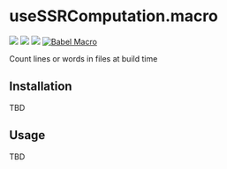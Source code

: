 # useSSRComputation.macro

[![](https://github.com/Popmenu/use-ssr-computation.macro/workflows/CI/badge.svg)](https://github.com/Popmenu/use-ssr-computation.macro/actions?query=workflow%3ACI)
[![](https://img.shields.io/npm/v/useSSRComputation.macro?style=flat-square)](https://www.npmjs.com/package/useSSRComputation.macro)
[![](https://img.shields.io/github/license/Popmenu/useSSRComputation.macro?style=flat-square&color=brightgreen)](https://github.com/Popmenu/use-ssr-computation.macro/blob/master/LICENSE)
[![Babel
Macro](https://img.shields.io/badge/babel--macro-%F0%9F%8E%A3-f5da55.svg?style=flat-square)](https://github.com/kentcdodds/babel-plugin-macros)

Count lines or words in files at build time

## Installation

TBD

## Usage

TBD
